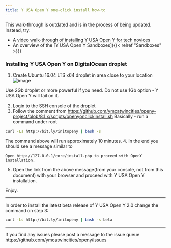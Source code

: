 ```yaml
---
title: Y USA Open Y one-click install how-to
---
```


This walk-through is outdated and is in the process of being updated. Instead, try:

- A [video walk-through of installing Y USA Open Y for tech novices](https://www.youtube.com/watch?v=nGyMJCwMsqM)
- An overview of the [Y USA Open Y Sandboxes]({{< relref "Sandboxes" >}})

### Installing Y USA Open Y on DigitalOcean droplet

1. Create Ubuntu 16.04 LTS x64 droplet in area close to your location
![image](https://user-images.githubusercontent.com/563412/44273919-6ffd8c80-a249-11e8-958b-3d7fbee6108d.png)

Use 2Gb droplet or more powerful if you need. Do not use 1Gb option - Y USA Open Y will fail on it.

2. Login to the SSH console of the droplet
3. Follow the comment from https://github.com/ymcatwincities/openy-project/blob/8.1.x/scripts/openyonclickinstall.sh
Basically - run a command under root
```sh
curl -Ls http://bit.ly/initopeny | bash -s
```
The command above will run approximately 10 minutes.
4. In the end you should see a message similar to
```
Open http://127.0.0.1/core/install.php to proceed with OpenY installation.
```
5. Open the link from the above message(from your console, not from this document) with your browser and proceed with Y USA Open Y installation.

Enjoy.

---

In order to install the latest beta release of Y USA Open Y 2.0 change the command on step 3:

```sh
curl -Ls http://bit.ly/initopeny | bash -s beta
```

---

If you find any issues please post a message to the issue queue https://github.com/ymcatwincities/openy/issues
